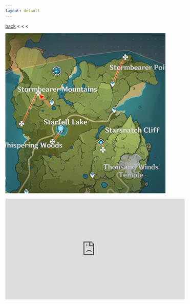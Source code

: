 ```yaml
---
layout: default
---
```


[back](../) < < <

![dandelion seed route 1](dandelion-seed-route-1.jpg)

<iframe width="560" height="315" src="https://www.youtube.com/embed/QasraXI6mOY" frameborder="0" allow="accelerometer; autoplay; clipboard-write; encrypted-media; gyroscope; picture-in-picture" allowfullscreen></iframe>
